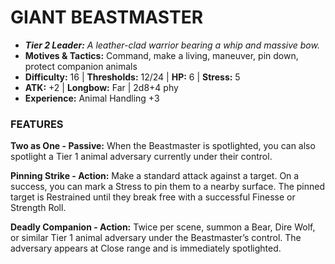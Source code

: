 # GIANT BEASTMASTER

- ***Tier 2 Leader:*** *A leather-clad warrior bearing a whip and massive bow.*
- **Motives & Tactics:** Command, make a living, maneuver, pin down, protect companion animals
- **Difficulty:** 16 | **Thresholds:** 12/24 | **HP:** 6 | **Stress:** 5
- **ATK:** +2 | **Longbow:** Far | 2d8+4 phy
- **Experience:** Animal Handling +3

### FEATURES

**Two as One - Passive:** When the Beastmaster is spotlighted, you can also spotlight a Tier 1 animal adversary currently under their control.

**Pinning Strike - Action:** Make a standard attack against a target. On a success, you can mark a Stress to pin them to a nearby surface. The pinned target is Restrained until they break free with a successful Finesse or Strength Roll.

**Deadly Companion - Action:** Twice per scene, summon a Bear, Dire Wolf, or similar Tier 1 animal adversary under the Beastmaster’s control. The adversary appears at Close range and is immediately spotlighted.
